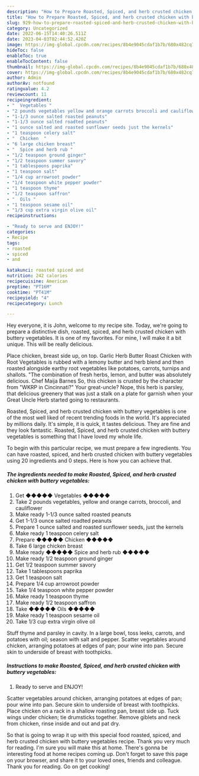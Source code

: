 ```yaml
---
description: "How to Prepare Roasted, Spiced, and herb crusted chicken with buttery vegetables yang Very Delicious"
title: "How to Prepare Roasted, Spiced, and herb crusted chicken with buttery vegetables yang Very Delicious"
slug: 929-how-to-prepare-roasted-spiced-and-herb-crusted-chicken-with-buttery-vegetables-yang-very-delicious
category: Uncategorized
date: 2022-06-15T14:40:26.511Z
date: 2023-04-03T02:44:52.420Z
image: https://img-global.cpcdn.com/recipes/8b4e9045cdaf1b7b/680x482cq70/roasted-spiced-and-herb-crusted-chicken-with-buttery-vegetables-recipe-main-photo.jpg
hideToc: false
enableToc: true
enableTocContent: false
thumbnail: https://img-global.cpcdn.com/recipes/8b4e9045cdaf1b7b/680x482cq70/roasted-spiced-and-herb-crusted-chicken-with-buttery-vegetables-recipe-main-photo.jpg
cover: https://img-global.cpcdn.com/recipes/8b4e9045cdaf1b7b/680x482cq70/roasted-spiced-and-herb-crusted-chicken-with-buttery-vegetables-recipe-main-photo.jpg
author: Admin
authorAv: notfound
ratingvalue: 4.2
reviewcount: 11
recipeingredient:
- "  Vegetables "
- "2 pounds vegetables yellow and orange carrots broccoli and cauliflower"
- "1-1/3 ounce salted roasted peanuts"
- "1-1/3 ounce salted roadted peanuts"
- "1 ounce salted and roasted sunflower seeds just the kernels"
- "1 teaspoon celery salt"
- "  Chicken  "
- "6 large chicken breast"
- "  Spice and herb rub "
- "1/2 teaspoon ground ginger"
- "1/2 teaspoon summer savory"
- "1 tablespoons paprika"
- "1 teaspoon salt"
- "1/4 cup arrowroot powder"
- "1/4 teaspoon white pepper powder"
- "1 teaspoon thyme"
- "1/2 teaspoon saffron"
- "  Oils "
- "1 teaspoon sesame oil"
- "1/3 cup extra virgin olive oil"
recipeinstructions:

- "Ready to serve and ENJOY!"
categories:
- Recipe
tags:
- roasted
- spiced
- and

katakunci: roasted spiced and 
nutrition: 242 calories
recipecuisine: American
preptime: "PT16M"
cooktime: "PT41M"
recipeyield: "4"
recipecategory: Lunch

---
```



Hey everyone, it is John, welcome to my recipe site. Today, we're going to prepare a distinctive dish, roasted, spiced, and herb crusted chicken with buttery vegetables. It is one of my favorites. For mine, I will make it a bit unique. This will be really delicious.

Place chicken, breast side up, on top. Garlic Herb Butter Roast Chicken with Root Vegetables is rubbed with a lemony butter and herb blend and then roasted alongside earthy root vegetables like potatoes, carrots, turnips and shallots. &#34;The combination of fresh herbs, lemon, and butter was absolutely delicious. Chef Maija Barnes So, this chicken is crusted by the character from &#34;WKRP in Cincinnati?&#34; Your great-uncle? Nope, this herb is parsley, that delicious greenery that was just a stalk on a plate for garnish when your Great Uncle Herb started going to restaurants.

Roasted, Spiced, and herb crusted chicken with buttery vegetables is one of the most well liked of recent trending foods in the world. It's appreciated by millions daily. It's simple, it is quick, it tastes delicious. They are fine and they look fantastic. Roasted, Spiced, and herb crusted chicken with buttery vegetables is something that I have loved my whole life.


To begin with this particular recipe, we must prepare a few ingredients. You can have roasted, spiced, and herb crusted chicken with buttery vegetables using 20 ingredients and 0 steps. Here is how you can achieve that.

<!--inarticleads1-->

##### The ingredients needed to make Roasted, Spiced, and herb crusted chicken with buttery vegetables:

1. Get  ◆◆◆◆◆ Vegetables ◆◆◆◆◆
1. Take 2 pounds vegetables, yellow and orange carrots, broccoli, and cauliflower
1. Make ready 1-1/3 ounce salted roasted peanuts
1. Get 1-1/3 ounce salted roadted peanuts
1. Prepare 1 ounce salted and roasted sunflower seeds, just the kernels
1. Make ready 1 teaspoon celery salt
1. Prepare  ◆◆◆◆◆ Chicken  ◆◆◆◆◆
1. Take 6 large chicken breast
1. Make ready  ◆◆◆◆◆ Spice and herb rub ◆◆◆◆◆
1. Make ready 1/2 teaspoon ground ginger
1. Get 1/2 teaspoon summer savory
1. Take 1 tablespoons paprika
1. Get 1 teaspoon salt
1. Prepare 1/4 cup arrowroot powder
1. Take 1/4 teaspoon white pepper powder
1. Make ready 1 teaspoon thyme
1. Make ready 1/2 teaspoon saffron
1. Take  ◆◆◆◆◆ Oils ◆◆◆◆◆
1. Make ready 1 teaspoon sesame oil
1. Take 1/3 cup extra virgin olive oil


Stuff thyme and parsley in cavity. In a large bowl, toss leeks, carrots, and potatoes with oil; season with salt and pepper. Scatter vegetables around chicken, arranging potatoes at edges of pan; pour wine into pan. Secure skin to underside of breast with toothpicks. 

<!--inarticleads2-->

##### Instructions to make Roasted, Spiced, and herb crusted chicken with buttery vegetables:


1. Ready to serve and ENJOY!

Scatter vegetables around chicken, arranging potatoes at edges of pan; pour wine into pan. Secure skin to underside of breast with toothpicks. Place chicken on a rack in a shallow roasting pan, breast side up. Tuck wings under chicken; tie drumsticks together. Remove giblets and neck from chicken, rinse inside and out and pat dry. 

So that is going to wrap it up with this special food roasted, spiced, and herb crusted chicken with buttery vegetables recipe. Thank you very much for reading. I'm sure you will make this at home. There's gonna be interesting food at home recipes coming up. Don't forget to save this page on your browser, and share it to your loved ones, friends and colleague. Thank you for reading. Go on get cooking!
